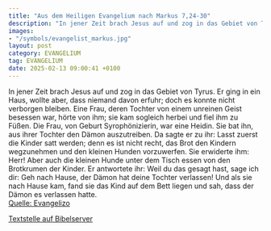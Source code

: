 ```yaml
---
title: "Aus dem Heiligen Evangelium nach Markus 7,24-30"
description: "In jener Zeit brach Jesus auf und zog in das Gebiet von Tyrus. Er ging in ein Haus, wollte aber, dass niemand davon erfuhr; doch es konnte nicht verborgen bleiben. Eine Frau, deren Tochter von einem unreinen Geist besessen war, hörte von ihm; sie kam sogleich herbei und fiel ihm ...."
images:
- "/symbols/evangelist_markus.jpg"
layout: post
category: EVANGELIUM
tag: EVANGELIUM
date: 2025-02-13 09:00:41 +0100
---
```

In jener Zeit brach Jesus auf und zog in das Gebiet von Tyrus. Er ging in ein Haus, wollte aber, dass niemand davon erfuhr; doch es konnte nicht verborgen bleiben.
Eine Frau, deren Tochter von einem unreinen Geist besessen war, hörte von ihm; sie kam sogleich herbei und fiel ihm zu Füßen.<!--more-->
Die Frau, von Geburt Syrophönizierin, war eine Heidin. Sie bat ihn, aus ihrer Tochter den Dämon auszutreiben.
Da sagte er zu ihr: Lasst zuerst die Kinder satt werden; denn es ist nicht recht, das Brot den Kindern wegzunehmen und den kleinen Hunden vorzuwerfen.
Sie erwiderte ihm: Herr! Aber auch die kleinen Hunde unter dem Tisch essen von den Brotkrumen der Kinder.
Er antwortete ihr: Weil du das gesagt hast, sage ich dir: Geh nach Hause, der Dämon hat deine Tochter verlassen!
Und als sie nach Hause kam, fand sie das Kind auf dem Bett liegen und sah, dass der Dämon es verlassen hatte.<br>
[Quelle: Evangelizo](https://evangeliumtagfuertag.org/DE/gospel)

[Textstelle auf Bibelserver](https://www.bibleserver.com/EU/Markus7,24-30)

